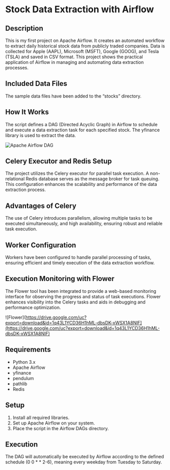 # Stock Data Extraction with Airflow

## Description

This is my first project on Apache Airflow. It creates an automated workflow to extract daily historical stock data from publicly traded companies. Data is collected for Apple (AAPL), Microsoft (MSFT), Google (GOOG), and Tesla (TSLA) and saved in CSV format. This project shows the practical application of Airflow in managing and automating data extraction processes.

## Included Data Files
The sample data files have been added to the “stocks” directory.

## How It Works

The script defines a DAG (Directed Acyclic Graph) in Airflow to schedule and execute a data extraction task for each specified stock. The yfinance library is used to extract the data.

![Apache Airflow DAG](https://drive.google.com/uc?export=download&id=1sA1fHSp5rgHFQn-x5dZri-wt6LxGABs8)

## Celery Executor and Redis Setup
The project utilizes the Celery executor for parallel task execution. A non-relational Redis database serves as the message broker for task queuing. This configuration enhances the scalability and performance of the data extraction process.

## Advantages of Celery
The use of Celery introduces parallelism, allowing multiple tasks to be executed simultaneously, and high availability, ensuring robust and reliable task execution.

## Worker Configuration
Workers have been configured to handle parallel processing of tasks, ensuring efficient and timely execution of the data extraction workflow.

## Execution Monitoring with Flower
The Flower tool has been integrated to provide a web-based monitoring interface for observing the progress and status of task executions. Flower enhances visibility into the Celery tasks and aids in debugging and performance optimization.

![Flower](https://drive.google.com/uc?export=download&id=1q43L1YCD36H1hML-dbsDK-xWSX1A8NlF](https://drive.google.com/uc?export=download&id=1q43L1YCD36H1hML-dbsDK-xWSX1A8NlF)


## Requirements

- Python 3.x
- Apache Airflow
- yfinance
- pendulum
- pathlib
- Redis

## Setup

1. Install all required libraries.
2. Set up Apache Airflow on your system.
3. Place the script in the Airflow DAGs directory.

## Execution

The DAG will automatically be executed by Airflow according to the defined schedule (0 0 * * 2-6), meaning every weekday from Tuesday to Saturday.
